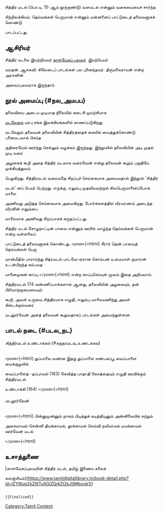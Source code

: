 சித்திர மடல் (பொ.யு. 15-ஆம் நூற்றாண்டு) வளமடல் என்னும் வகைமையைச் சார்ந்த
சிற்றிலக்கியம். தெய்வங்கள் பெருமான் என்னும் மன்னனைப் பாட்டுடைத் தலைவனாகக் கொண்டு
பாடப்பட்டது.

## ஆசிரியர்

சித்திர மடலை இயற்றியவர் [காளமேகப் புலவர்](காளமேகப்_புலவர் "wikilink"). இயற்பெயர்
வரதன். ஆசுகவி. சிலேடைப் பாடல்கள் பல புனைந்தவர். திருமலைராயன் என்ற அரசனின்
அவைப்புலவராக இருந்தார்.

## நூல் அமைப்பு {#நல_அமபப}

தலைவியை அடைய முடியாத நிலையில் கடைசி முயற்சியாக
[மடலேறும்](மடலேறுதல் "wikilink") மரபு சங்க இலக்கியங்களில் காணப்படுகிறது.
மடலேறும் தலைவன் தலைவியின் சித்திரத்தைக் கையில் வைத்துக்கொண்டு பனைமடலால் செய்த
குதிரைமேல் ஊர்ந்து செல்லும் வழக்கம் இருந்தது. இந்நூலில் தலைவியின் அடி முதல் முடி வரை
அழகைக் கூறி அதை சித்திர மடலாக வரைவேன் என்று தலைவன் கூறும் பகுதியே முக்கியத்துவம்
பெறுகிறது. சித்திரமடல் வரைவதே சிறப்புச் செய்கையாக அமைவதால் இந்நூல் \'சித்திர
மடல்\' னப் பெயர் பெற்றது. எருக்கு, எலும்பு முதலியவற்றால் சிவபெருமானைப்போல் மாலை
அணிவது அடுத்த செய்கையாக அமைகிறது. போர்க்களத்தில் வீரமரணம் அடைந்த வீரனின் எலும்பை
மாலையாக அணிவது சிறப்பாகக் கருதப்பட்டது.

சித்திர மடல் சோழநாட்டின் பாவை என்னும் ஊரில் வாழ்ந்த தெய்வங்கள் பெருமான் என்ற வள்ளலைப்
பாட்டுடைத் தலைவனாகக் கொண்டது. `<poem>`{=html} சீரார் தென் பாவைத் தெய்வங்கள் பெரு
மான்மீதில் பாராய்ந்து சித்ரமடல் பாடவே-ஏரான கொம்பன் உமையாள் குமாரன் உடன்பிறந்த கம்பமத
யானைமுகன் காப்பு `</poem>`{=html} என்ற காப்புசெய்யுள் மூலம் இதை அறியலாம்.

சித்திரமடல் 174 கண்ணிப்பாக்களால் ஆனது, தலைவியின் அழகையும், தன் பிரிவாற்றாமையையும்
கூறி, அவள் உருவை சித்திரமாக எழுதி, எலும்பு மாலையணிந்து அவள் கிடைக்கும்வரை
மடலூர்வேன் அனத் தலைவன் கூறுவதாகப் பாடல்கள் அமைந்துள்ளன.

## பாடல் நடை {#படல_நட}

###### சித்திரமடல் உண்டாக்கல் {#சததரமடல_உணடககல}

`<poem>`{=html} துப்பாலை வண்ன இதழ் துப்பாளை சண்பகப்பூ வைப்பாளை மைக்குழலில்
வைப்பாளைத் -தப்பாமல் (163) கேவித்த பாதாதி கேசத்தையும் எழுதி ஊவிக்கும் சித்திரமடல்
உண்டாக்கி (164) `</poem>`{=html}

###### மடலூர்வேன்

`<poem>`{=html} பின்னுமுன்னும் நாகம் பிடித்துக் கடித்திடினும் அன்னிலையில் சற்றும்
அசையாமல்-சென்னி தியங்காமல், தூங்காமல் செவ்வி நலியாமல் மயங்காமல் ஊர்வேன் மடல்
`</poem>`{=html}

## உசாத்துணை

[காளமேகப்புலவரின் சித்திர மடல், தமிழ் இணைய கலைக்
களஞ்சியம்](https://www.tamildigitallibrary.in/book-detail.php?id=jZY9lup2kZl6TuXGlZQdjZt2kJt9#book1/)

```{=mediawiki}
{{Finalised}}
```
[Category:Tamil Content](Category:Tamil_Content "wikilink")
